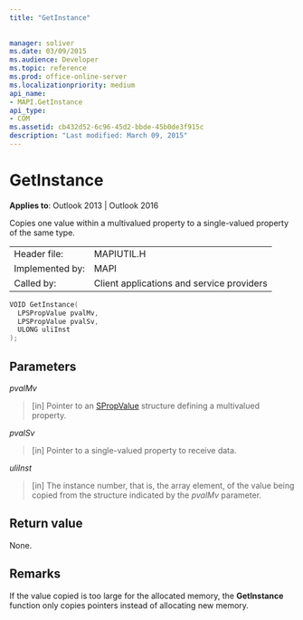 ```yaml
---
title: "GetInstance"
 
 
manager: soliver
ms.date: 03/09/2015
ms.audience: Developer
ms.topic: reference
ms.prod: office-online-server
ms.localizationpriority: medium
api_name:
- MAPI.GetInstance
api_type:
- COM
ms.assetid: cb432d52-6c96-45d2-bbde-45b0de3f915c
description: "Last modified: March 09, 2015"
---
```


# GetInstance

  
  
**Applies to**: Outlook 2013 | Outlook 2016 
  
Copies one value within a multivalued property to a single-valued property of the same type. 
  
|||
|:-----|:-----|
|Header file:  <br/> |MAPIUTIL.H  <br/> |
|Implemented by:  <br/> |MAPI  <br/> |
|Called by:  <br/> |Client applications and service providers  <br/> |
   
```cpp
VOID GetInstance(
  LPSPropValue pvalMv,
  LPSPropValue pvalSv,
  ULONG uliInst
);
```

## Parameters

 _pvalMv_
  
> [in] Pointer to an [SPropValue](spropvalue.md) structure defining a multivalued property. 
    
 _pvalSv_
  
> [in] Pointer to a single-valued property to receive data. 
    
 _uliInst_
  
> [in] The instance number, that is, the array element, of the value being copied from the structure indicated by the  _pvalMv_ parameter. 
    
## Return value

None.
  
## Remarks

If the value copied is too large for the allocated memory, the **GetInstance** function only copies pointers instead of allocating new memory. 
  


